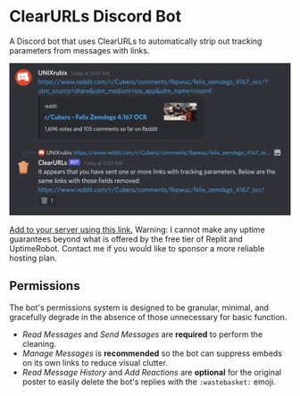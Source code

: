 # ClearURLs Discord Bot
A Discord bot that uses ClearURLs to automatically strip out tracking parameters from messages with links.

![demo.png](demo.png)

[Add to your server using this link.](https://discord.com/api/oauth2/authorize?client_id=840669072420634696&permissions=76864&scope=bot) Warning: I cannot make any uptime guarantees beyond what is offered by the free tier of Replit and UptimeRobot. Contact me if you would like to sponsor a more reliable hosting plan.

## Permissions
The bot's permissions system is designed to be granular, minimal, and gracefully degrade in the absence of those unnecessary for basic function.

- *Read Messages* and *Send Messages* are **required** to perform the cleaning.
- *Manage Messages* is **recommended** so the bot can suppress embeds on its own links to reduce visual clutter.
- *Read Message History* and *Add Reactions* are **optional** for the original poster to easily delete the bot's replies with the `:wastebasket:` emoji.